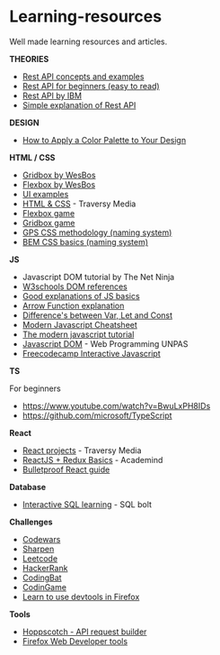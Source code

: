 # Learning-resources

Well made learning resources and articles.

**THEORIES**
- [Rest API concepts and examples](https://www.youtube.com/watch?v=7YcW25PHnAA)
- [Rest API for beginners (easy to read)](https://mlsdev.com/blog/81-a-beginner-s-tutorial-for-understanding-restful-api)
- [Rest API by IBM](https://www.ibm.com/cloud/learn/rest-apis)
- [Simple explanation of Rest API](https://medium.com/extend/what-is-rest-a-simple-explanation-for-beginners-part-1-introduction-b4a072f8740f)

**DESIGN**
- [How to Apply a Color Palette to Your Design](https://www.youtube.com/watch?v=eXcKOqviLE0)

**HTML / CSS**

-   [Gridbox by WesBos](https://cssgrid.io/)
-   [Flexbox by WesBos](https://flexbox.io/)
-   [UI examples](https://codepen.io/nicolaspavlotsky/pen/ZJPXgy)
-   [HTML & CSS](https://www.youtube.com/watch?v=UB1O30fR-EE&list=PLillGF-RfqbZTASqIqdvm1R5mLrQq79CU) - Traversy Media
-   [Flexbox game](https://flexboxfroggy.com/)
-   [Gridbox game](https://cssgridgarden.com/)
-   [GPS CSS methodology (naming system)](https://github.com/jescalan/gps)
-   [BEM CSS basics (naming system)](https://www.smashingmagazine.com/2018/06/bem-for-beginners/#the-basics-of-bem)

**JS**

-   Javascript DOM tutorial by The Net Ninja
-   [W3schools DOM references](https://www.w3schools.com/jsref/dom_obj_event.asp)
-   [Good explanations of JS basics](https://www.youtube.com/watch?v=oxoFVqetl1E)
-   [Arrow Function explanation](https://stackoverflow.com/a/24900924)
-   [Difference's between Var, Let and Const](https://dzone.com/articles/javascript-difference-between-var-let-and-const-ke)
-   [Modern Javascript Cheatsheet](https://github.com/mbeaudru/modern-js-cheatsheet)
-   [The modern javascript tutorial](https://javascript.info/)
-   [Javascript DOM](https://www.youtube.com/playlist?list=PLFIM0718LjIWB3YRoQbQh82ZewAGtE2-3) - Web Programming UNPAS
-   [Freecodecamp Interactive Javascript](https://www.freecodecamp.org/learn/javascript-algorithms-and-data-structures/basic-javascript/)

**TS**

   For beginners
-   https://www.youtube.com/watch?v=BwuLxPH8IDs
-   https://github.com/microsoft/TypeScript

  **React**
  
-   [React projects](https://www.youtube.com/watch?v=XuFDcZABiDQ&list=PLillGF-RfqbY3c2r0htQyVbDJJoBFE6Rb&ab_channel=TraversyMedia) - Traversy Media
-   [ReactJS + Redux Basics](https://www.youtube.com/watch?v=qrsle5quS7A&list=PL55RiY5tL51rrC3sh8qLiYHqUV3twEYU_) - Academind
-   [Bulletproof React guide](https://github.com/alan2207/bulletproof-react)

**Database**

- [Interactive SQL learning](https://sqlbolt.com/) - SQL bolt

**Challenges**

-   [Codewars](https://www.codewars.com/)
-   [Sharpen](https://sharpen.design/)
-   [Leetcode](https://www.leetcode.com)
-   [HackerRank](https://www.hackerrank.com/)
-	[CodingBat](https://codingbat.com/java)
-	[CodinGame](https://www.codingame.com/start)
-  [Learn to use devtools in Firefox](http://devtoolschallenger.com/)

**Tools**
-   [Hoppscotch - API request builder](https://hoppscotch.io/)
-   [Firefox Web Developer tools](https://developer.mozilla.org/en-US/docs/Tools)
